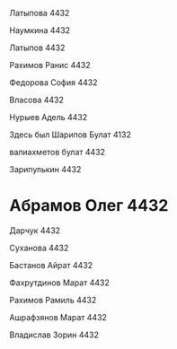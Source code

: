 Латыпова 4432

Наумкина 4432

Латыпов 4432

Рахимов Ранис 4432

Федорова София 4432 

Власова 4432

Нурыев Адель 4432

Здесь был Шарипов Булат 4132

валиахметов булат 4432

Зарипулькин 4432

# Абрамов Олег 4432

Дарчук 4432

Суханова 4432

Бастанов Айрат 4432

Фахрутдинов Марат 4432

Рахимов Рамиль 4432

Ашрафзянов Марат 4432

Владислав Зорин 4432
